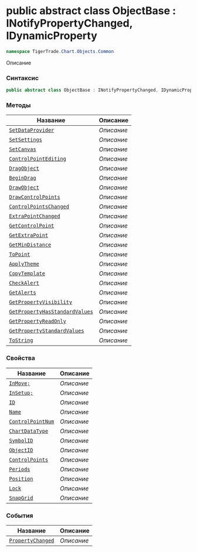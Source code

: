 
# public abstract class ObjectBase : INotifyPropertyChanged, IDynamicProperty
```csharp
namespace TigerTrade.Chart.Objects.Common
```



Описание

### Синтаксис
```csharp
public abstract class ObjectBase : INotifyPropertyChanged, IDynamicProperty
```


### Методы
| Название | Описание |
| --- | --- |
| [`SetDataProvider`](./ObjectBase.cs/Методы/SetDataProvider.md) | *Описание* |
| [`SetSettings`](./ObjectBase.cs/Методы/SetSettings.md) | *Описание* |
| [`SetCanvas`](./ObjectBase.cs/Методы/SetCanvas.md) | *Описание* |
| [`ControlPointEditing`](./ObjectBase.cs/Методы/ControlPointEditing.md) | *Описание* |
| [`DragObject`](./ObjectBase.cs/Методы/DragObject.md) | *Описание* |
| [`BeginDrag`](./ObjectBase.cs/Методы/BeginDrag.md) | *Описание* |
| [`DrawObject`](./ObjectBase.cs/Методы/DrawObject.md) | *Описание* |
| [`DrawControlPoints`](./ObjectBase.cs/Методы/DrawControlPoints.md) | *Описание* |
| [`ControlPointsChanged`](./ObjectBase.cs/Методы/ControlPointsChanged.md) | *Описание* |
| [`ExtraPointChanged`](./ObjectBase.cs/Методы/ExtraPointChanged.md) | *Описание* |
| [`GetControlPoint`](./ObjectBase.cs/Методы/GetControlPoint.md) | *Описание* |
| [`GetExtraPoint`](./ObjectBase.cs/Методы/GetExtraPoint.md) | *Описание* |
| [`GetMinDistance`](./ObjectBase.cs/Методы/GetMinDistance.md) | *Описание* |
| [`ToPoint`](./ObjectBase.cs/Методы/ToPoint.md) | *Описание* |
| [`ApplyTheme`](./ObjectBase.cs/Методы/ApplyTheme.md) | *Описание* |
| [`CopyTemplate`](./ObjectBase.cs/Методы/CopyTemplate.md) | *Описание* |
| [`CheckAlert`](./ObjectBase.cs/Методы/CheckAlert.md) | *Описание* |
| [`GetAlerts`](./ObjectBase.cs/Методы/GetAlerts.md) | *Описание* |
| [`GetPropertyVisibility`](./ObjectBase.cs/Методы/GetPropertyVisibility.md) | *Описание* |
| [`GetPropertyHasStandardValues`](./ObjectBase.cs/Методы/GetPropertyHasStandardValues.md) | *Описание* |
| [`GetPropertyReadOnly`](./ObjectBase.cs/Методы/GetPropertyReadOnly.md) | *Описание* |
| [`GetPropertyStandardValues`](./ObjectBase.cs/Методы/GetPropertyStandardValues.md) | *Описание* |
| [`ToString`](./ObjectBase.cs/Методы/ToString.md) | *Описание* |

### Свойства
| Название | Описание |
| --- | --- |
| [`InMove;`](./ObjectBase.cs/Свойства/InMove;.md) | *Описание* |
| [`InSetup;`](./ObjectBase.cs/Свойства/InSetup;.md) | *Описание* |
| [`ID`](./ObjectBase.cs/Свойства/ID.md) | *Описание* |
| [`Name`](./ObjectBase.cs/Свойства/Name.md) | *Описание* |
| [`ControlPointNum`](./ObjectBase.cs/Свойства/ControlPointNum.md) | *Описание* |
| [`ChartDataType`](./ObjectBase.cs/Свойства/ChartDataType.md) | *Описание* |
| [`SymbolID`](./ObjectBase.cs/Свойства/SymbolID.md) | *Описание* |
| [`ObjectID`](./ObjectBase.cs/Свойства/ObjectID.md) | *Описание* |
| [`ControlPoints`](./ObjectBase.cs/Свойства/ControlPoints.md) | *Описание* |
| [`Periods`](./ObjectBase.cs/Свойства/Periods.md) | *Описание* |
| [`Position`](./ObjectBase.cs/Свойства/Position.md) | *Описание* |
| [`Lock`](./ObjectBase.cs/Свойства/Lock.md) | *Описание* |
| [`SnapGrid`](./ObjectBase.cs/Свойства/SnapGrid.md) | *Описание* |

### События
| Название | Описание |
| --- | --- |
| [`PropertyChanged`](./ObjectBase.cs/События/PropertyChanged.md) | *Описание* |



